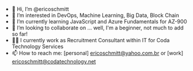 - 👋 Hi, I’m @ericoschmitt
- 👀 I’m interested in DevOps, Machine Learning, Big Data, Block Chain
- 🌱 I’m currently learning JavaScript and Azure Fundamentals for AZ-900
- 💞️ I’m looking to collaborate on ... well, I'm a beginner, not much to add so far!
- 🧑‍💻 I currently work as Recruitment Consultant within IT for Coda Technology Services
- 📫 How to reach me: [personal] ericoschmitt@yahoo.com.br or [work] ericoschmitt@codatechnology.net
